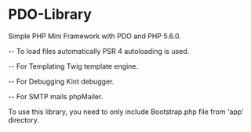 # PDO-Library
Simple PHP Mini Framework with PDO and PHP 5.6.0. 

-- To load files automatically PSR 4 autoloading is used.

-- For Templating Twig template engine.

-- For Debugging Kint debugger.

-- For SMTP mails phpMailer.

To use this library, you need to only include Bootstrap.php file from 'app' directory.
